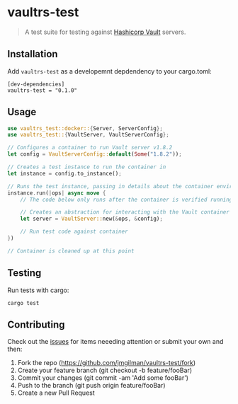 # vaultrs-test

> A test suite for testing against [Hashicorp Vault][1] servers.

## Installation

Add `vaultrs-test` as a developemnt depdendency to your cargo.toml:
```
[dev-dependencies]
vaultrs-test = "0.1.0"
```

## Usage

```rust
use vaultrs_test::docker::{Server, ServerConfig};
use vaultrs_test::{VaultServer, VaultServerConfig};

// Configures a container to run Vault server v1.8.2
let config = VaultServerConfig::default(Some("1.8.2"));

// Creates a test instance to run the container in
let instance = config.to_instance();

// Runs the test instance, passing in details about the container environment
instance.run(|ops| async move {
    // The code below only runs after the container is verified running

    // Creates an abstraction for interacting with the Vault container
    let server = VaultServer::new(&ops, &config);

    // Run test code against container
})

// Container is cleaned up at this point
```

## Testing

Run tests with cargo:

```
cargo test
```

## Contributing

Check out the [issues][2] for items neeeding attention or submit your own and 
then:

1. Fork the repo (https://github.com/jmgilman/vaultrs-test/fork)
2. Create your feature branch (git checkout -b feature/fooBar)
3. Commit your changes (git commit -am 'Add some fooBar')
4. Push to the branch (git push origin feature/fooBar)
5. Create a new Pull Request

[1]: https://www.vaultproject.io/
[2]: https://github.com/jmgilman/vaultrs-test/issues